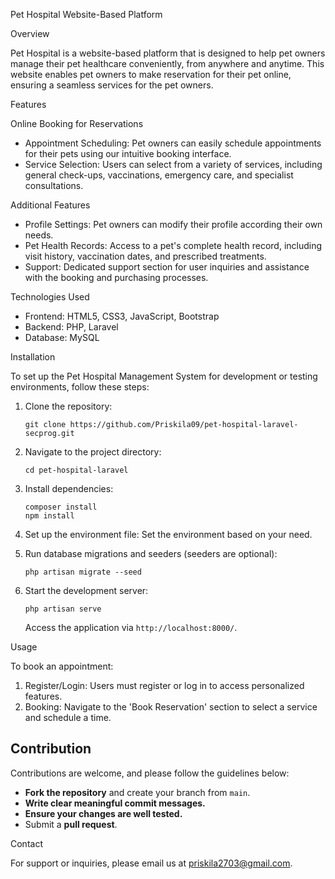 Pet Hospital Website-Based Platform

Overview

Pet Hospital is a website-based platform that is designed to help pet owners manage their pet healthcare conveniently, from anywhere and anytime. This website enables pet owners to make reservation for their pet online, ensuring a seamless services for the pet owners.

Features

Online Booking for Reservations

-   Appointment Scheduling: Pet owners can easily schedule appointments for their pets using our intuitive booking interface.
-   Service Selection: Users can select from a variety of services, including general check-ups, vaccinations, emergency care, and specialist consultations.

Additional Features

-   Profile Settings: Pet owners can modify their profile according their own needs.
-   Pet Health Records: Access to a pet's complete health record, including visit history, vaccination dates, and prescribed treatments.
-   Support: Dedicated support section for user inquiries and assistance with the booking and purchasing processes.

Technologies Used

-   Frontend: HTML5, CSS3, JavaScript, Bootstrap
-   Backend: PHP, Laravel
-   Database: MySQL

Installation

To set up the Pet Hospital Management System for development or testing environments, follow these steps:

1. Clone the repository:
    ```
    git clone https://github.com/Priskila09/pet-hospital-laravel-secprog.git
    ```
2. Navigate to the project directory:
    ```
    cd pet-hospital-laravel
    ```
3. Install dependencies:
    ```
    composer install
    npm install
    ```
4. Set up the environment file:
   Set the environment based on your need.

5. Run database migrations and seeders (seeders are optional):
    ```
    php artisan migrate --seed
    ```
6. Start the development server:
    ```
    php artisan serve
    ```
    Access the application via `http://localhost:8000/`.

Usage

To book an appointment:

1. Register/Login: Users must register or log in to access personalized features.
2. Booking: Navigate to the 'Book Reservation' section to select a service and schedule a time.

## Contribution

Contributions are welcome, and please follow the guidelines below:

-   **Fork the repository** and create your branch from `main`.
-   **Write clear meaningful commit messages.**
-   **Ensure your changes are well tested.**
-   Submit a **pull request**.

Contact

For support or inquiries, please email us at priskila2703@gmail.com.
